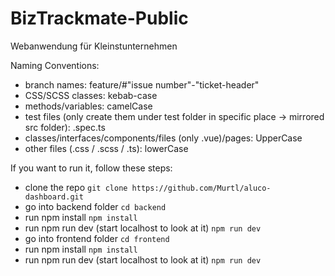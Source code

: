 # BizTrackmate-Public
Webanwendung für Kleinstunternehmen

Naming Conventions:
- branch names: feature/#"issue number"-"ticket-header"
- CSS/SCSS classes: kebab-case
- methods/variables: camelCase
- test files (only create them under test folder in specific place -> mirrored src folder): .spec.ts
- classes/interfaces/components/files (only .vue)/pages: UpperCase
- other files (.css / .scss / .ts): lowerCase

If you want to run it, follow these steps:
- clone the repo
  `git clone https://github.com/Murtl/aluco-dashboard.git`
- go into backend folder
  `cd backend`
- run npm install
  `npm install`
- run npm run dev (start localhost to look at it)
  `npm run dev`
- go into frontend folder
  `cd frontend`
- run npm install
  `npm install`
- run npm run dev (start localhost to look at it)
  `npm run dev`


